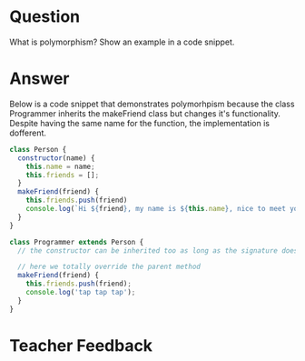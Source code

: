 # Question
What is polymorphism? Show an example in a code snippet.

# Answer
Below is a code snippet that demonstrates polymorhpism because
the class Programmer inherits the makeFriend class but changes it's functionality. Despite having the same name for the function, the implementation is dofferent.

```jsx
class Person {
  constructor(name) {
    this.name = name;
    this.friends = [];
  }
  makeFriend(friend) {
    this.friends.push(friend)
    console.log(`Hi ${friend}, my name is ${this.name}, nice to meet you!`);
  }
}

class Programmer extends Person {
  // the constructor can be inherited too as long as the signature doesn't need changing

  // here we totally override the parent method
  makeFriend(friend) {
    this.friends.push(friend);
    console.log('tap tap tap');
  }
}
```

# Teacher Feedback